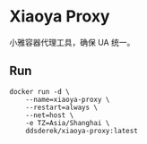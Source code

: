 # Xiaoya Proxy

小雅容器代理工具，确保 UA 统一。

## Run

```shell
docker run -d \
    --name=xiaoya-proxy \
    --restart=always \
    --net=host \
    -e TZ=Asia/Shanghai \
    ddsderek/xiaoya-proxy:latest
```
